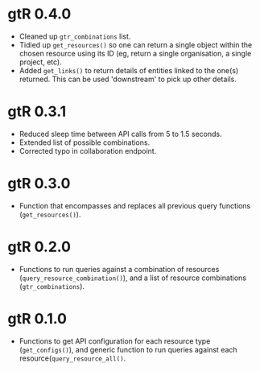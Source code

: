 # gtR 0.4.0

* Cleaned up `gtr_combinations` list.
* Tidied up `get_resources()` so one can return a single object within the chosen resource using its ID (eg, return a single organisation, a single project, etc).
* Added `get_links()` to return details of entities linked to the one(s) returned. This can be used 'downstream' to pick up other details.

# gtR 0.3.1

* Reduced sleep time between API calls from 5 to 1.5 seconds.
* Extended list of possible combinations.
* Corrected typo in collaboration endpoint.

# gtR 0.3.0

* Function that encompasses and replaces all previous query functions (`get_resources()`).

# gtR 0.2.0

* Functions to run queries against a combination of resources (`query_resource_combination()`), and a list of resource combinations (`gtr_combinations`).

# gtR 0.1.0

* Functions to get API configuration for each resource type (`get_configs()`), and generic function to run queries against each resource(`query_resource_all()`.
